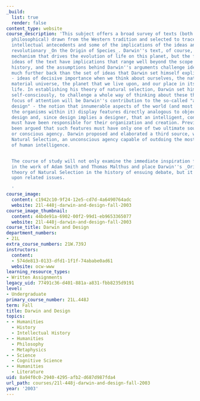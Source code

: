 ```yaml
---
_build:
  list: true
  render: false
content_type: website
course_description: 'This subject offers a broad survey of texts (both literary and
  philosophical) drawn from the Western tradition and selected to trace the immediate
  intellectual antecedents and some of the implications of the ideas animating Darwin''s
  revolutionary _On the Origin of Species_. Darwin''s text, of course, is about the
  mechanism that drives the evolution of life on this planet, but the fundamental
  ideas of the text have implications that range well beyond the scope of natural
  history, and the assumptions behind Darwin''s arguments challenge ideas that go
  much further back than the set of ideas that Darwin set himself explicitly to question
  - ideas of decisive importance when we think about ourselves, the nature of the
  material universe, the planet that we live upon, and our place in its scheme of
  life. In establishing his theory of natural selection, Darwin set himself, rather
  self-consciously, to challenge a whole way of thinking about these things. The main
  focus of attention will be Darwin''s contribution to the so-called "argument from
  design" - the notion that innumerable aspects of the world (and most particularly
  the organisms within it) display features directly analogous to objects of human
  design and, since design implies a designer, that an intelligent, conscious agency
  must have been responsible for their organization and creation. Previously, it had
  been argued that such features must have only one of two ultimate sources - chance
  or conscious agency. Darwin proposed and elaborated a third source, which he called
  Natural Selection, an unconscious agency capable of outdoing the most complex feats
  of human intelligence.


  The course of study will not only examine the immediate inspiration for this idea
  in the work of Adam Smith and Thomas Malthus and place Darwin''s _Origin_ and the
  theory of Natural Selection in the history of ensuing debate, but it will also touch
  upon related issues.

  '
course_image:
  content: c1942c10-9f24-12e5-cd7d-4a6490764adc
  website: 21l-448j-darwin-and-design-fall-2003
course_image_thumbnail:
  content: 44bde91a-6902-00f2-99d1-eb9653365077
  website: 21l-448j-darwin-and-design-fall-2003
course_title: Darwin and Design
department_numbers:
- 21L
extra_course_numbers: 21W.739J
instructors:
  content:
  - 574de813-0133-dfd1-1f1f-74ababe0ad61
  website: ocw-www
learning_resource_types:
- Written Assignments
legacy_uid: 77491c36-d401-881a-a831-fbb8235d9191
level:
- Undergraduate
primary_course_number: 21L.448J
term: Fall
title: Darwin and Design
topics:
- - Humanities
  - History
  - Intellectual History
- - Humanities
  - Philosophy
  - Metaphysics
- - Science
  - Cognitive Science
- - Humanities
  - Literature
uid: 8a94f0c0-2940-4295-afb2-d687d987fda4
url_path: courses/21l-448j-darwin-and-design-fall-2003
year: '2003'
---
```


